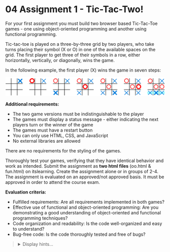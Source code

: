 # 04 Assignment 1 - Tic-Tac-Two!

For your first assignment you must build two browser based Tic-Tac-Toe games - one using object-oriented programming and another using functional programming.

Tic-tac-toe is played on a three-by-three grid by two players, who take turns placing their symbol (X or O) in one of the available spaces on the grid. The first player to get three of their symbols in a row, either horizontally, vertically, or diagonally, wins the game.

In the following example, the first player (X) wins the game in seven steps:

![Tic-Tac-Toe](/04%20Assignment%201/tic-tac-toe.png)

**Additional requirements:**

-   The two game versions must be indistinguishable to the player
-   The games must display a status message - either indicating the next players turn or the winner of the game
-   The games must have a restart button
-   You can only use HTML, CSS, and JavaScript
-   No external libraries are allowed

There are no requirements for the styling of the games.

Thoroughly test your games, verifying that they have identical behavior and work as intended. Submit the assignment as **two html files** (oo.html & fun.html) on itslearning. Create the assignment alone or in groups of 2-4. The assignment is evaluated on an approved/not approved basis. It must be approved in order to attend the course exam.

**Evaluation criteria:**

-   Fulfilled requirements: Are all requirements implemented in both games?
-   Effective use of functional and object-oriented programming: Are you demonstrating a good understanding of object-oriented and functional programming techniques?
-   Code organization and readability: Is the code well-organized and easy to understand?
-   Bug-free code: Is the code thoroughly tested and free of bugs?

<blockquote>
<details>
<summary>Display hints...</summary>
<p>It is not advised to create the two games in isolation, as their implementations have significant overlap.</p>
<p>In the object-oriented version, implement a Game class (or factory function) with methods for rendering the game, making a move, reading the status of the game, etc. Consider creating a Board class that the Game class can use to manage the board, if you find your Game class doing too much.</p>
<p>In the functional version, create a data structure for the game, and several functions for rendering the game, making a move, reading the status of the game, etc, which take the data structure as a parameter. You should make use of functional programming concepts, such as pure functions, higher-order functions and immutability where appropriate, but you must of course still imperatively manipulate the DOM and listen for player input.</p>
<p>One significant difference between the two versions is the implementation of making a move. In the object-oriented version, the move method should change the state of the game. In the functional version, the move function should return the new state of the game.</p>
</details>
</blockquote>
